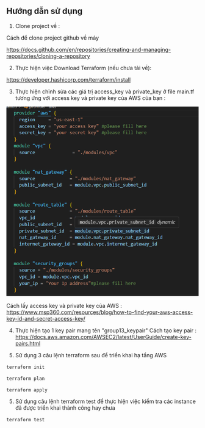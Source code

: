 ## Hướng dẫn sử dụng 
1. Clone project về :

Cách để clone project github về máy

https://docs.github.com/en/repositories/creating-and-managing-repositories/cloning-a-repository 

2. Thực hiện việc Download Terraform (nếu chưa tải về):

https://developer.hashicorp.com/terraform/install

3. Thực hiện chỉnh sửa các giá trị access_key và private_key ở file main.tf tương ứng với access key và private key của AWS của bạn :

![alt text](image.png)

Cách lấy access key và private key của AWS : https://www.msp360.com/resources/blog/how-to-find-your-aws-access-key-id-and-secret-access-key/

4. Thực hiện tạo 1 key pair mang tên "group13_keypair"
Cách tạo key pair : https://docs.aws.amazon.com/AWSEC2/latest/UserGuide/create-key-pairs.html

5. Sử dụng 3 câu lệnh terraform sau để triển khai hạ tầng AWS

```` terminal
terraform init
````

````terminal
terraform plan
````

```` terminal
terraform apply
````

5. Sử dụng câu lệnh terraform test để thực hiện việc kiểm tra các instance đã được triển khai thành công hay chưa

```` terminal
terraform test
````